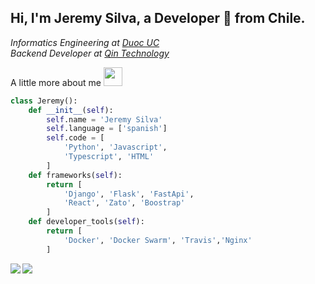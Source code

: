 ## Hi, I'm Jeremy Silva, a Developer 🚀 from Chile.

<p><em>
Informatics Engineering at <a href="https://www.duoc.cl/">Duoc UC</a><br>
Backend Developer at <a href="http://www.qin.cl/">Qin Technology</a><br>
</em></p>

A little more about me <img src="https://media.giphy.com/media/WUlplcMpOCEmTGBtBW/giphy.gif" width="30"> 
```python
class Jeremy():
    def __init__(self):
        self.name = 'Jeremy Silva'
        self.language = ['spanish']
        self.code = [
            'Python', 'Javascript',
            'Typescript', 'HTML'
        ]
    def frameworks(self):
        return [
            'Django', 'Flask', 'FastApi',
            'React', 'Zato', 'Boostrap'
        ]
    def developer_tools(self):
        return [
            'Docker', 'Docker Swarm', 'Travis','Nginx'
        ]

```

<div>
<a href="https://github-readme-stats.vercel.app/api?username=JeremyAndress&theme=tokyonight&show_icons=true">
  <img  align="left" src="https://github-readme-stats.vercel.app/api?username=JeremyAndress&theme=tokyonight&show_icons=true" />
</a>
<a href="https://github-readme-stats.vercel.app/api/top-langs/?username=JeremyAndress&hide=jupyter%20notebook&theme=tokyonight">
  <img align="left" src="https://github-readme-stats.vercel.app/api/top-langs/?username=JeremyAndress&hide=jupyter%20notebook&theme=tokyonight" />
</a>
</div>
